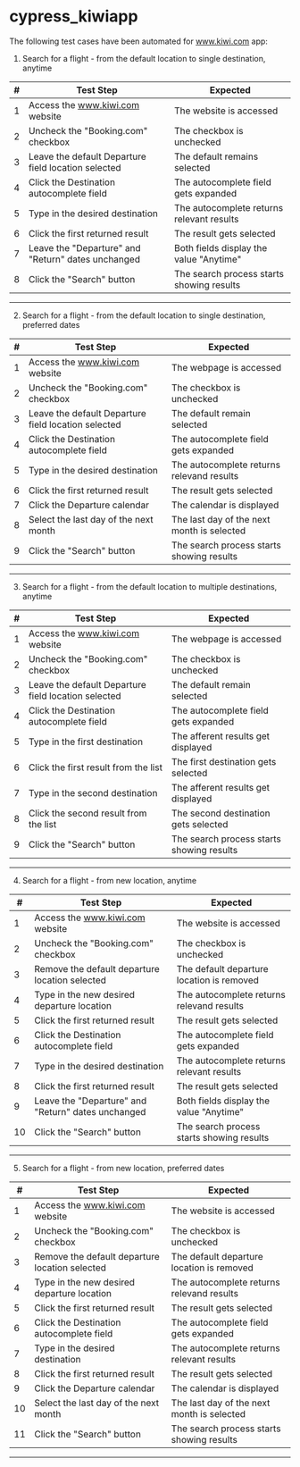 # cypress_kiwiapp

The following test cases have been automated for www.kiwi.com app:

1. Search for a flight - from the default location to single destination, anytime

| # | **Test Step**                                       | **Expected**                              |
|---|-----------------------------------------------------|-------------------------------------------|
| 1 | Access the www.kiwi.com website                     | The website is accessed                   |
| 2 | Uncheck the "Booking.com" checkbox                  | The checkbox is unchecked                 |
| 3 | Leave the default Departure field location selected | The default remains selected              |
| 4 | Click the Destination autocomplete field            | The autocomplete field gets expanded      |
| 5 | Type in the desired destination                     | The autocomplete returns relevant results |
| 6 | Click the first returned result                     | The result gets selected                  |
| 7 | Leave the "Departure" and "Return" dates unchanged  | Both fields display the value "Anytime"   |
| 8 | Click the "Search" button                           | The search process starts showing results |
-------------------------------------------------------------------------------------------------------

2. Search for a flight - from the default location to single destination, preferred dates

| # | **Test Step**                                       | **Expected**                               |
|---|-----------------------------------------------------|--------------------------------------------|
| 1 | Access the www.kiwi.com website                     | The webpage is accessed                    |
| 2 | Uncheck the "Booking.com" checkbox                  | The checkbox is unchecked                  |
| 3 | Leave the default Departure field location selected | The default remain selected                |
| 4 | Click the Destination autocomplete field            | The autocomplete field gets expanded       |
| 5 | Type in the desired destination                     | The autocomplete returns relevand results  |
| 6 | Click the first returned result                     | The result gets selected                   |
| 7 | Click the Departure calendar                        | The calendar is displayed                  |
| 8 | Select the last day of the next month               | The last day of the next month is selected |
| 9 | Click the "Search" button                           | The search process starts showing results  |
--------------------------------------------------------------------------------------------------------

3. Search for a flight - from the default location to multiple destinations, anytime

| # | **Test Step**                                       | **Expected**                         		    |
|---|-----------------------------------------------------|---------------------------------------------|
| 1 |Access the www.kiwi.com website                      | The webpage is accessed              		    |
| 2 | Uncheck the "Booking.com" checkbox                  | The checkbox is unchecked            		    |
| 3 | Leave the default Departure field location selected | The default remain selected          		    |
| 4 | Click the Destination autocomplete field            | The autocomplete field gets expanded 		    |
| 5 | Type in the first destination                       | The afferent results get displayed   		    |
| 6 | Click the first result from the list                | The first destination gets selected  		    |
| 7 | Type in the second destination                      | The afferent results get displayed   		    |
| 8 | Click the second result from the list               | The second destination gets selected 		    |
| 9 | Click the "Search" button                           | The search process starts showing results   |
---------------------------------------------------------------------------------------------------------

4. Search for a flight - from new location, anytime

| # | **Test Step**                                       | **Expected**                              |
|---|-----------------------------------------------------|-------------------------------------------|
| 1 | Access the www.kiwi.com website                     | The website is accessed                   |
| 2 | Uncheck the "Booking.com" checkbox                  | The checkbox is unchecked                 |
| 3 | Remove the default departure location selected      | The default departure location is removed |
| 4 | Type in the new desired departure location          | The autocomplete returns relevand results |
| 5	| Click the first returned result    			            | The result gets selected				          |
| 6 | Click the Destination autocomplete field            | The autocomplete field gets expanded      |
| 7 | Type in the desired destination                     | The autocomplete returns relevant results |
| 8 | Click the first returned result                     | The result gets selected                  |
| 9 | Leave the "Departure" and "Return" dates unchanged  | Both fields display the value "Anytime"   |
| 10 | Click the "Search" button                          | The search process starts showing results |
-------------------------------------------------------------------------------------------------------

5. Search for a flight - from new location, preferred dates

| # | **Test Step**                                       | **Expected**                                |
|---|-----------------------------------------------------|---------------------------------------------|
| 1 | Access the www.kiwi.com website                     | The website is accessed                     |
| 2 | Uncheck the "Booking.com" checkbox                  | The checkbox is unchecked                   |
| 3 | Remove the default departure location selected      | The default departure location is removed   |
| 4 | Type in the new desired departure location          | The autocomplete returns relevand results   |
| 5	| Click the first returned result    			            | The result gets selected				            |
| 6 | Click the Destination autocomplete field            | The autocomplete field gets expanded        |
| 7 | Type in the desired destination                     | The autocomplete returns relevant results   |
| 8 | Click the first returned result                     | The result gets selected                    |
| 9 | Click the Departure calendar                        | The calendar is displayed                   |
| 10 | Select the last day of the next month              | The last day of the next month is selected  |
| 11 | Click the "Search" button                          | The search process starts showing results   |
---------------------------------------------------------------------------------------------------------

